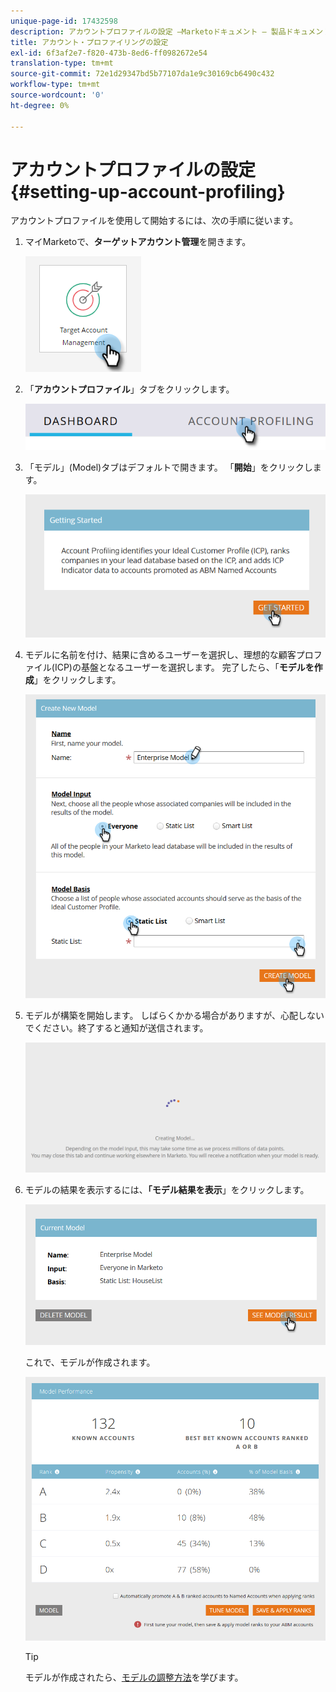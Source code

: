 ```yaml
---
unique-page-id: 17432598
description: アカウントプロファイルの設定 —Marketoドキュメント — 製品ドキュメント
title: アカウント・プロファイリングの設定
exl-id: 6f3af2e7-f820-473b-8ed6-ff0982672e54
translation-type: tm+mt
source-git-commit: 72e1d29347bd5b77107da1e9c30169cb6490c432
workflow-type: tm+mt
source-wordcount: '0'
ht-degree: 0%

---
```


# アカウントプロファイルの設定{#setting-up-account-profiling}

アカウントプロファイルを使用して開始するには、次の手順に従います。

1. マイMarketoで、**ターゲットアカウント管理**&#x200B;を開きます。

   ![](assets/setting-up-account-profiling-1.png)

1. 「**アカウントプロファイル**」タブをクリックします。

   ![](assets/two-1.png)

1. 「モデル」(Model)タブはデフォルトで開きます。 「**開始**」をクリックします。

   ![](assets/three.png)

1. モデルに名前を付け、結果に含めるユーザーを選択し、理想的な顧客プロファイル(ICP)の基盤となるユーザーを選択します。 完了したら、「**モデルを作成**」をクリックします。

   ![](assets/four.png)

1. モデルが構築を開始します。 しばらくかかる場合がありますが、心配しないでください。終了すると通知が送信されます。

   ![](assets/five.png)

1. モデルの結果を表示するには、**「モデル結果を表示**」をクリックします。

   ![](assets/six.png)

   これで、モデルが作成されます。

   ![](assets/seven.png)

   >[!TIP]
   >
   >モデルが作成されたら、[モデルの調整方法](/help/marketo/product-docs/target-account-management/account-profiling/account-profiling-ranking-and-tuning.md)を学びます。
